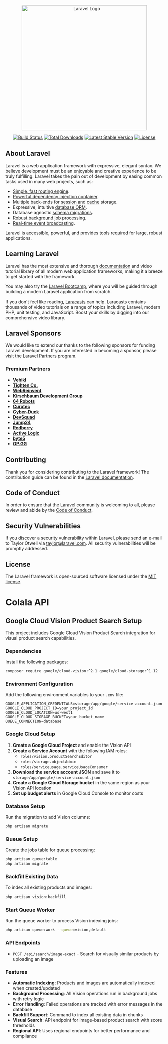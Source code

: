 <p align="center"><a href="https://laravel.com" target="_blank"><img src="https://raw.githubusercontent.com/laravel/art/master/logo-lockup/5%20SVG/2%20CMYK/1%20Full%20Color/laravel-logolockup-cmyk-red.svg" width="400" alt="Laravel Logo"></a></p>

<p align="center">
<a href="https://github.com/laravel/framework/actions"><img src="https://github.com/laravel/framework/workflows/tests/badge.svg" alt="Build Status"></a>
<a href="https://packagist.org/packages/laravel/framework"><img src="https://img.shields.io/packagist/dt/laravel/framework" alt="Total Downloads"></a>
<a href="https://packagist.org/packages/laravel/framework"><img src="https://img.shields.io/packagist/v/laravel/framework" alt="Latest Stable Version"></a>
<a href="https://packagist.org/packages/laravel/framework"><img src="https://img.shields.io/packagist/l/laravel/framework" alt="License"></a>
</p>

## About Laravel

Laravel is a web application framework with expressive, elegant syntax. We believe development must be an enjoyable and creative experience to be truly fulfilling. Laravel takes the pain out of development by easing common tasks used in many web projects, such as:

- [Simple, fast routing engine](https://laravel.com/docs/routing).
- [Powerful dependency injection container](https://laravel.com/docs/container).
- Multiple back-ends for [session](https://laravel.com/docs/session) and [cache](https://laravel.com/docs/cache) storage.
- Expressive, intuitive [database ORM](https://laravel.com/docs/eloquent).
- Database agnostic [schema migrations](https://laravel.com/docs/migrations).
- [Robust background job processing](https://laravel.com/docs/queues).
- [Real-time event broadcasting](https://laravel.com/docs/broadcasting).

Laravel is accessible, powerful, and provides tools required for large, robust applications.

## Learning Laravel

Laravel has the most extensive and thorough [documentation](https://laravel.com/docs) and video tutorial library of all modern web application frameworks, making it a breeze to get started with the framework.

You may also try the [Laravel Bootcamp](https://bootcamp.laravel.com), where you will be guided through building a modern Laravel application from scratch.

If you don't feel like reading, [Laracasts](https://laracasts.com) can help. Laracasts contains thousands of video tutorials on a range of topics including Laravel, modern PHP, unit testing, and JavaScript. Boost your skills by digging into our comprehensive video library.

## Laravel Sponsors

We would like to extend our thanks to the following sponsors for funding Laravel development. If you are interested in becoming a sponsor, please visit the [Laravel Partners program](https://partners.laravel.com).

### Premium Partners

- **[Vehikl](https://vehikl.com/)**
- **[Tighten Co.](https://tighten.co)**
- **[WebReinvent](https://webreinvent.com/)**
- **[Kirschbaum Development Group](https://kirschbaumdevelopment.com)**
- **[64 Robots](https://64robots.com)**
- **[Curotec](https://www.curotec.com/services/technologies/laravel/)**
- **[Cyber-Duck](https://cyber-duck.co.uk)**
- **[DevSquad](https://devsquad.com/hire-laravel-developers)**
- **[Jump24](https://jump24.co.uk)**
- **[Redberry](https://redberry.international/laravel/)**
- **[Active Logic](https://activelogic.com)**
- **[byte5](https://byte5.de)**
- **[OP.GG](https://op.gg)**

## Contributing

Thank you for considering contributing to the Laravel framework! The contribution guide can be found in the [Laravel documentation](https://laravel.com/docs/contributions).

## Code of Conduct

In order to ensure that the Laravel community is welcoming to all, please review and abide by the [Code of Conduct](https://laravel.com/docs/contributions#code-of-conduct).

## Security Vulnerabilities

If you discover a security vulnerability within Laravel, please send an e-mail to Taylor Otwell via [taylor@laravel.com](mailto:taylor@laravel.com). All security vulnerabilities will be promptly addressed.

## License

The Laravel framework is open-sourced software licensed under the [MIT license](https://opensource.org/licenses/MIT).

# Colala API

## Google Cloud Vision Product Search Setup

This project includes Google Cloud Vision Product Search integration for visual product search capabilities.

### Dependencies

Install the following packages:

```bash
composer require google/cloud-vision:^2.1 google/cloud-storage:^1.12
```

### Environment Configuration

Add the following environment variables to your `.env` file:

```env
GOOGLE_APPLICATION_CREDENTIALS=storage/app/google/service-account.json
GOOGLE_CLOUD_PROJECT_ID=your_project_id
GOOGLE_CLOUD_LOCATION=us-west1
GOOGLE_CLOUD_STORAGE_BUCKET=your_bucket_name
QUEUE_CONNECTION=database
```

### Google Cloud Setup

1. **Create a Google Cloud Project** and enable the Vision API
2. **Create a Service Account** with the following IAM roles:
   - `roles/vision.productSearchEditor`
   - `roles/storage.objectAdmin`
   - `roles/serviceusage.serviceUsageConsumer`
3. **Download the service account JSON** and save it to `storage/app/google/service-account.json`
4. **Create a Google Cloud Storage bucket** in the same region as your Vision API location
5. **Set up budget alerts** in Google Cloud Console to monitor costs

### Database Setup

Run the migration to add Vision columns:

```bash
php artisan migrate
```

### Queue Setup

Create the jobs table for queue processing:

```bash
php artisan queue:table
php artisan migrate
```

### Backfill Existing Data

To index all existing products and images:

```bash
php artisan vision:backfill
```

### Start Queue Worker

Run the queue worker to process Vision indexing jobs:

```bash
php artisan queue:work --queue=vision,default
```

### API Endpoints

- `POST /api/search/image-exact` - Search for visually similar products by uploading an image

### Features

- **Automatic Indexing**: Products and images are automatically indexed when created/updated
- **Background Processing**: All Vision operations run in background jobs with retry logic
- **Error Handling**: Failed operations are tracked with error messages in the database
- **Backfill Support**: Command to index all existing data in chunks
- **Visual Search**: API endpoint for image-based product search with score thresholds
- **Regional API**: Uses regional endpoints for better performance and compliance
